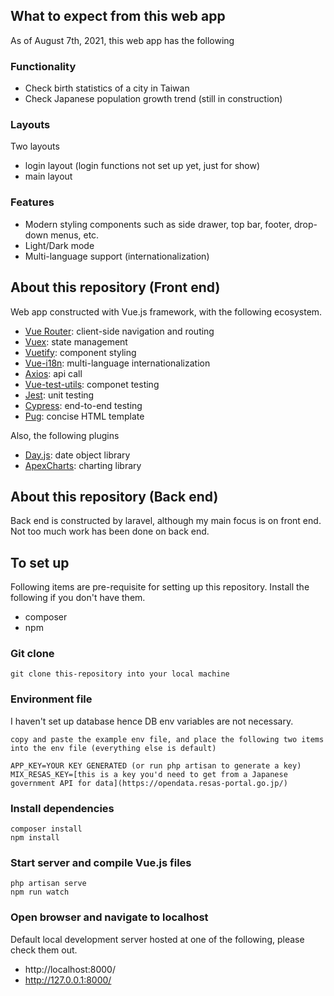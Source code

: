 ## What to expect from this web app

As of August 7th, 2021, this web app has the following

### Functionality

- Check birth statistics of a city in Taiwan
- Check Japanese population growth trend (still in construction)

### Layouts

Two layouts
- login layout (login functions not set up yet, just for show)
- main layout

### Features

- Modern styling components such as side drawer, top bar, footer, drop-down menus, etc.
- Light/Dark mode
- Multi-language support (internationalization)

## About this repository (Front end)

Web app constructed with Vue.js framework, with the following ecosystem.

- [Vue Router](https://router.vuejs.org/): client-side navigation and routing
- [Vuex](https://vuex.vuejs.org/): state management
- [Vuetify](https://vuetifyjs.com/en/): component styling
- [Vue-i18n](https://kazupon.github.io/vue-i18n/): multi-language internationalization
- [Axios](https://axios-http.com/): api call
- [Vue-test-utils](https://vue-test-utils.vuejs.org/): componet testing
- [Jest](https://jestjs.io/): unit testing
- [Cypress](https://www.cypress.io/): end-to-end testing
- [Pug](https://pugjs.org/api/getting-started.html): concise HTML template

Also, the following plugins

- [Day.js](https://day.js.org/): date object library
- [ApexCharts](https://apexcharts.com/): charting library

## About this repository (Back end)

Back end is constructed by laravel, although my main focus is on front end. Not too much work has been done on back end.

## To set up

Following items are pre-requisite for setting up this repository. Install the following if you don't have them.

- composer
- npm

### Git clone

```
git clone this-repository into your local machine
```

### Environment file

I haven't set up database hence DB env variables are not necessary.

```
copy and paste the example env file, and place the following two items into the env file (everything else is default)

APP_KEY=YOUR KEY GENERATED (or run php artisan to generate a key)
MIX_RESAS_KEY=[this is a key you'd need to get from a Japanese government API for data](https://opendata.resas-portal.go.jp/)
```

### Install dependencies

```
composer install
npm install
```

### Start server and compile Vue.js files

```
php artisan serve
npm run watch
```

### Open browser and navigate to localhost

Default local development server hosted at one of the following, please check them out.

- http://localhost:8000/
- http://127.0.0.1:8000/
